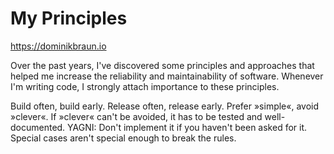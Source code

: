 # My Principles

https://dominikbraun.io

Over the past years, I've discovered some principles and approaches that helped me increase the reliability and maintainability of software. Whenever I'm writing code, I strongly attach importance to these principles.

Build often, build early. Release often, release early.
Prefer »simple«, avoid »clever«.
If »clever« can't be avoided, it has to be tested and well-documented.
YAGNI: Don't implement it if you haven't been asked for it.
Special cases aren't special enough to break the rules.